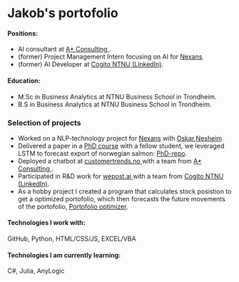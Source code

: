 

<h1> Jakob's portofolio </h1>

<h4>  Positions: </h4>
<ul>
  <li>  AI consultant at <a href="https://www.astarconsulting.no/">A* Consulting </a>. </li>
  <li> (former) Project Management Intern focusing on AI for <a href="https://www.nexans.no/no/">Nexans</a>. </li>
  <li> (former) AI Developer at <a href="https://www.linkedin.com/company/cogito-ntnu/mycompany/">Cogito NTNU (LinkedIn)</a>. </li>
</ul>
<h4>  Education: </h4>
<ul>
  <li>M.Sc in Business Analytics at NTNU Business School in Trondheim.</li>
  <li>B.S in Business Analytics at NTNU Business School in Trondheim.</li>
</ul>

<h3> Selection of projects</h3>
<ul>
  <li> Worked on a NLP-technology project for <a href="https://www.nexans.no/no/">Nexans</a> with  <a href="https://github.com/oskarnesheim"> Oskar Nesheim</a>.
  <li> Delivered a paper in a <a href="https://www.ntnu.edu/studies/courses/DT8807#tab=omEmnet">PhD course</a> with a fellow student, we leveraged LSTM to forecast export of norwegian salmon: <a href=https://github.com/DataJakob/DT8807-Advanced-Topics-in-Deep-Learning> PhD-repo</a>. </li>
  <li> Deployed a chatbot at <a href="https://www.customertrends.no/"> customertrends.no </a> with a team from <a href="https://www.astarconsulting.no/">A* Consulting </a>.</li>
  <li> Participated in R&D work for <a href="https://wepost.ai/nb/how-wepost-works"> wepost.ai </a>  with a team from <a href="https://www.linkedin.com/company/cogito-ntnu/mycompany/">Cogito NTNU (LinkedIn)</a>.</li>
  <li> As a hobby project I created a program that calculates stock posistion to get a optimized portofolio, which then forecasts the future movements of the portofolio, <a href= "https://github.com/DataJakob/Hobby-projects/blob/main/PortofolioOptimizationForecasting.ipynb">Portofolio optimizer</a>. </li>
</ul>

<h4> Technologies I work with: </h4>
GitHub, Python, HTML/CSS/JS, EXCEL/VBA

<h4> Technologies I am currently learning: </h4>
C#, Julia, AnyLogic


